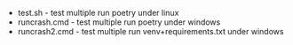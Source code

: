 
* test.sh - test multiple run poetry under linux
* runcrash.cmd - test multiple run poetry under windows
* runcrash2.cmd - test multiple run venv+requirements.txt under windows
